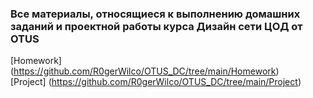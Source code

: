 ### Все материалы, относящиеся к выполнению домашних заданий и проектной работы курса Дизайн сети ЦОД от OTUS

  [Homework] (https://github.com/R0gerWilco/OTUS_DC/tree/main/Homework)  
  [Project] (https://github.com/R0gerWilco/OTUS_DC/tree/main/Project)
